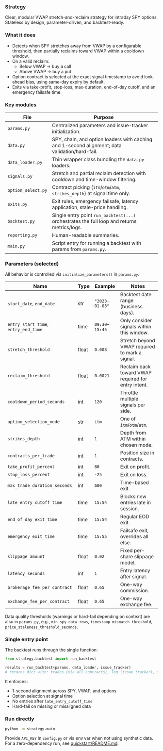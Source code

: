 ### Strategy

Clear, modular VWAP stretch-and-reclaim strategy for intraday SPY options. Stateless by design, parameter-driven, and backtest-ready.

### What it does

- Detects when SPY stretches away from VWAP by a configurable threshold, then partially reclaims toward VWAP within a cooldown window.
- On a valid reclaim:
  - Below VWAP → buy a call
  - Above VWAP → buy a put
- Option contract is selected at the exact signal timestamp to avoid look-ahead bias, using same-day expiry by default.
- Exits via take-profit, stop-loss, max-duration, end-of-day cutoff, and an emergency failsafe time.

### Key modules

| File | Purpose |
|---|---|
| `params.py` | Centralized parameters and issue-tracker initialization. |
| `data.py` | SPY, chain, and option loaders with caching and 1-second alignment; data validation/hard-fail. |
| `data_loader.py` | Thin wrapper class bundling the `data.py` loaders. |
| `signals.py` | Stretch and partial reclaim detection with cooldown and time-window filtering. |
| `option_select.py` | Contract picking (`itm`/`otm`/`atm`, `strikes_depth`) at signal time only. |
| `exits.py` | Exit rules, emergency failsafe, latency application, stale-price handling. |
| `backtest.py` | Single entry point `run_backtest(...)` orchestrates the full loop and returns metrics/logs. |
| `reporting.py` | Human-readable summaries. |
| `main.py` | Script entry for running a backtest with params from `params.py`. |

### Parameters (selected)

All behavior is controlled via `initialize_parameters()` in `params.py`.

| Name | Type | Example | Notes |
|---|---|---|---|
| `start_date`, `end_date` | str | `"2023-01-03"` | Backtest date range (business days). |
| `entry_start_time`, `entry_end_time` | time | `09:30`–`15:45` | Only consider signals within this window. |
| `stretch_threshold` | float | `0.003` | Stretch beyond VWAP required to mark a signal. |
| `reclaim_threshold` | float | `0.0021` | Reclaim back toward VWAP required for entry intent. |
| `cooldown_period_seconds` | int | `120` | Throttle multiple signals per side. |
| `option_selection_mode` | str | `itm` | One of `itm`/`otm`/`atm`. |
| `strikes_depth` | int | `1` | Depth from ATM within chosen mode. |
| `contracts_per_trade` | int | `1` | Position size in contracts. |
| `take_profit_percent` | int | `80` | Exit on profit. |
| `stop_loss_percent` | int | `-25` | Exit on loss. |
| `max_trade_duration_seconds` | int | `600` | Time-based exit. |
| `late_entry_cutoff_time` | time | `15:54` | Blocks new entries late in session. |
| `end_of_day_exit_time` | time | `15:54` | Regular EOD exit. |
| `emergency_exit_time` | time | `15:55` | Failsafe exit, overrides all else. |
| `slippage_amount` | float | `0.02` | Fixed per-share slippage model. |
| `latency_seconds` | int | `1` | Entry latency after signal. |
| `brokerage_fee_per_contract` | float | `0.65` | One-way commission. |
| `exchange_fee_per_contract` | float | `0.65` | One-way exchange fee. |

Data quality thresholds (warnings or hard-fail depending on context) are also in `params.py`, e.g., `min_spy_data_rows`, `timestamp_mismatch_threshold`, `price_staleness_threshold_seconds`.

### Single entry point

The backtest runs through the single function:

```python
from strategy.backtest import run_backtest

results = run_backtest(params, data_loader, issue_tracker)
# returns dict with: trades (via all_contracts), log (issue_tracker), stats (metrics)
```

It enforces:
- 1-second alignment across SPY, VWAP, and options
- Option selection at signal time
- No entries after `late_entry_cutoff_time`
- Hard-fail on missing or misaligned data

### Run directly

```bash
python -m strategy.main
```

Provide `API_KEY` in `config.py` or via env var when not using synthetic data. For a zero-dependency run, see [quickstart/README.md](../quickstart/).


